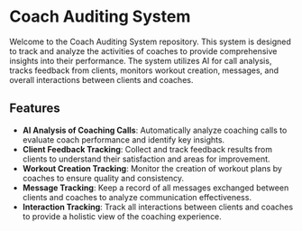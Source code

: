 # Coach Auditing System

Welcome to the Coach Auditing System repository. This system is designed to track and analyze the activities of coaches to provide comprehensive insights into their performance. The system utilizes AI for call analysis, tracks feedback from clients, monitors workout creation, messages, and overall interactions between clients and coaches.

## Features

- **AI Analysis of Coaching Calls**: Automatically analyze coaching calls to evaluate coach performance and identify key insights.
- **Client Feedback Tracking**: Collect and track feedback results from clients to understand their satisfaction and areas for improvement.
- **Workout Creation Tracking**: Monitor the creation of workout plans by coaches to ensure quality and consistency.
- **Message Tracking**: Keep a record of all messages exchanged between clients and coaches to analyze communication effectiveness.
- **Interaction Tracking**: Track all interactions between clients and coaches to provide a holistic view of the coaching experience.
